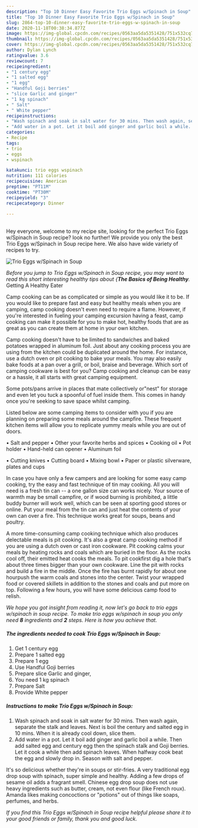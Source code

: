 ```yaml
---
description: "Top 10 Dinner Easy Favorite Trio Eggs w/Spinach in Soup"
title: "Top 10 Dinner Easy Favorite Trio Eggs w/Spinach in Soup"
slug: 2864-top-10-dinner-easy-favorite-trio-eggs-w-spinach-in-soup
date: 2020-11-18T00:38:34.877Z
image: https://img-global.cpcdn.com/recipes/0563aa5da5351428/751x532cq70/trio-eggs-wspinach-in-soup-recipe-main-photo.jpg
thumbnail: https://img-global.cpcdn.com/recipes/0563aa5da5351428/751x532cq70/trio-eggs-wspinach-in-soup-recipe-main-photo.jpg
cover: https://img-global.cpcdn.com/recipes/0563aa5da5351428/751x532cq70/trio-eggs-wspinach-in-soup-recipe-main-photo.jpg
author: Dylan Lynch
ratingvalue: 3.6
reviewcount: 7
recipeingredient:
- "1 century egg"
- "1 salted egg"
- "1 egg"
- "Handful Goji berries"
- "slice Garlic and ginger"
- "1 kg spinach"
- " Salt"
- " White pepper"
recipeinstructions:
- "Wash spinach and soak in salt water for 30 mins. Then wash again, separate the stalk and leaves. Next is boil the century and salted egg in 10 mins. When it is already cool down, slice them."
- "Add water in a pot. Let it boil add ginger and garlic boil a while. Then add salted egg and century egg then the spinach stalk and Goji berries. Let it cook a while then add spinach leaves. When halfway cook beat the egg and slowly drop in. Season with salt and pepper."
categories:
- Recipe
tags:
- trio
- eggs
- wspinach

katakunci: trio eggs wspinach 
nutrition: 111 calories
recipecuisine: American
preptime: "PT11M"
cooktime: "PT30M"
recipeyield: "3"
recipecategory: Dinner

---
```

<br>
Hey everyone, welcome to my recipe site, looking for the perfect Trio Eggs w/Spinach in Soup recipe? look no further! We provide you only the best Trio Eggs w/Spinach in Soup recipe here. We also have wide variety of recipes to try.
<br>


![Trio Eggs w/Spinach in Soup](https://img-global.cpcdn.com/recipes/0563aa5da5351428/751x532cq70/trio-eggs-wspinach-in-soup-recipe-main-photo.jpg)

<i>Before you jump to Trio Eggs w/Spinach in Soup recipe, you may want to read this short interesting healthy tips about {<strong>The Basics of Being Healthy</strong>.</i>
Getting A Healthy Eater

    
Camp cooking can be as complicated or simple as you would like it to be. If you would like to prepare fast and easy but healthy meals when you are camping, camp cooking doesn't even need to require a flame. However, if you're interested in fueling your camping excursion having a feast, camp cooking can make it possible for you to make hot, healthy foods that are as great as you can create them at home in your own kitchen.

Camp cooking doesn't have to be limited to sandwiches and baked potatoes wrapped in aluminum foil.  Just about any cooking process you are using from the kitchen could be duplicated around the home. For instance, use a dutch oven or pit cooking to bake your meals. You may also easily bake foods at a pan over a grill, or boil, braise and beverage. Which sort of camping cookware is best for you? Camp cooking and cleanup can be easy or a hassle, it all starts with great camping equipment.

Some pots/pans arrive in places that mate collectively or"nest" for storage and even let you tuck a spoonful of fuel inside them. This comes in handy once you're seeking to save space whilst camping.

Listed below are some camping items to consider with you if you are planning on preparing some meals around the campfire. These frequent kitchen items will allow you to replicate yummy meals while you are out of doors.

• Salt and pepper
• Other your favorite herbs and spices
• Cooking oil
• Pot holder
• Hand-held can opener
• Aluminum foil

• Cutting knives
• Cutting board
• Mixing bowl
• Paper or plastic silverware, plates and cups

In case you have only a few campers and are looking for some easy camp cooking, try the easy and fast technique of tin may cooking. All you will need is a fresh tin can -- a one gallon size can works nicely. Your source of warmth may be small campfire, or if wood burning is prohibited, a little buddy burner will work well, which can be seen at sporting good stores or online. Put your meal from the tin can and just heat the contents of your own can over a fire.  This technique works great for soups, beans and poultry.

A more time-consuming camp cooking technique which also produces delectable meals is pit cooking.  It's also a great camp cooking method if you are using a dutch oven or cast iron cookware. Pit cooking calms your meals by heating rocks and coals which are buried in the floor. As the rocks cool off, their emitted heat cooks the meals. To pit cookfirst dig a hole that's about three times bigger than your own cookware. Line the pit with rocks and build a fire in the middle. Once the fire has burnt rapidly for about one hourpush the warm coals and stones into the center. Twist your wrapped food or covered skillets in addition to the stones and coals and put more on top. Following a few hours, you will have some delicious camp food to relish.


<i>We hope you got insight from reading it, now let's go back to trio eggs w/spinach in soup recipe. To make trio eggs w/spinach in soup you only need <strong>8</strong> ingredients and <strong>2</strong> steps. Here is how you achieve that.
</i>

##### The ingredients needed to cook Trio Eggs w/Spinach in Soup:

1. Get 1 century egg
1. Prepare 1 salted egg
1. Prepare 1 egg
1. Use Handful Goji berries
1. Prepare slice Garlic and ginger,
1. You need 1 kg spinach
1. Prepare  Salt
1. Provide  White pepper


##### Instructions to make Trio Eggs w/Spinach in Soup:

1. Wash spinach and soak in salt water for 30 mins. Then wash again, separate the stalk and leaves. Next is boil the century and salted egg in 10 mins. When it is already cool down, slice them.
1. Add water in a pot. Let it boil add ginger and garlic boil a while. Then add salted egg and century egg then the spinach stalk and Goji berries. Let it cook a while then add spinach leaves. When halfway cook beat the egg and slowly drop in. Season with salt and pepper.


It&#39;s so delicious whether they&#39;re in soups or stir-fries. A very traditional egg drop soup with spinach, super simple and healthy. Adding a few drops of sesame oil adds a fragrant smell. Chinese egg drop soup does not use heavy ingredients such as butter, cream, not even flour (like French roux). Amanda likes making concoctions or &#34;potions&#34; out of things like soaps, perfumes, and herbs. 

<i>If you find this Trio Eggs w/Spinach in Soup recipe helpful please share it to your good friends or family, thank you and good luck.</i>
